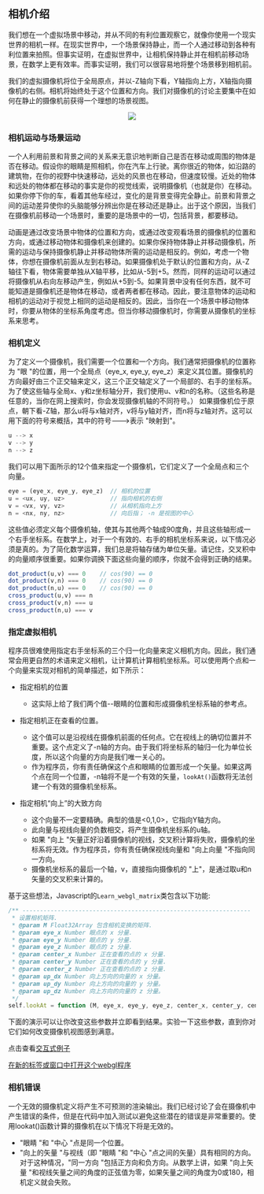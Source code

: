 ## 相机介绍

我们想在一个虚拟场景中移动，并从不同的有利位置观察它，就像你使用一个现实世界的相机一样。在现实世界中，一个场景保持静止，而一个人通过移动到各种有利位置来拍照。但事实证明，在虚拟世界中，让相机保持静止并在相机前移动场景，在数学上更有效率。而事实证明，我们可以很容易地将整个场景移到相机前。

我们的虚拟摄像机将位于全局原点，并以-Z轴向下看，Y轴指向上方，X轴指向摄像机的右侧。相机将始终处于这个位置和方向。我们对摄像机的讨论主要集中在如何在静止的摄像机前获得一个理想的场景视图。

<center>
  <img src='/7/camera_orientation.png' />
</center>

### 相机运动与场景运动

一个人利用前景和背景之间的关系来无意识地判断自己是否在移动或周围的物体是否在移动。假设你的眼睛是照相机，你在汽车上行驶。离你很近的物体，如沿路的建筑物，在你的视野中快速移动，远处的风景也在移动，但速度较慢。近处的物体和远处的物体都在移动的事实是你的视觉线索，说明摄像机（也就是你）在移动。如果你停下你的车，看着其他车经过，变化的是背景变得完全静止。前景和背景之间的运动差异使你的头脑能够分辨出你是在移动还是静止。出于这个原因，当我们在摄像机前移动一个场景时，重要的是场景中的一切，包括背景，都要移动。

动画是通过改变场景中物体的位置和方向，或通过改变观看场景的摄像机的位置和方向，或通过移动物体和摄像机来创建的。如果你保持物体静止并移动摄像机，所需的运动与保持摄像机静止并移动物体所需的运动是相反的。例如，考虑一个物体，你想在摄像机前面从左到右移动。如果摄像机处于默认的位置和方向，从-Z轴往下看，物体需要单独从X轴平移，比如从-5到+5。然而，同样的运动可以通过将摄像机从右向左移动产生，例如从+5到-5。如果背景中没有任何东西，就不可能知道是摄像机还是物体在移动，或者两者都在移动。因此，要注意物体的运动和相机的运动对于视觉上相同的运动是相反的。因此，当你在一个场景中移动物体时，你要从物体的坐标系角度考虑。但当你移动摄像机时，你需要从摄像机的坐标系来思考。

### 相机定义

为了定义一个摄像机，我们需要一个位置和一个方向。我们通常把摄像机的位置称为 "眼 "的位置，用一个全局点（eye_x, eye_y, eye_z）来定义其位置。摄像机的方向最好由三个正交轴来定义，这三个正交轴定义了一个局部的、右手的坐标系。为了使这些轴与全局x、y和z坐标轴分开，我们使用u、v和n的名称。（这些名称是任意的，当你在网上搜索时，你会发现摄像机轴的不同符号。） 如果摄像机位于原点，朝下看-Z轴，那么u将与x轴对齐，v将与y轴对齐，而n将与z轴对齐。这可以用下面的符号来概括，其中的符号--->表示 "映射到"。

```js
u --> x
v --> y
n --> z
```

我们可以用下面所示的12个值来指定一个摄像机，它们定义了一个全局点和三个向量。

```js
eye = (eye_x, eye_y, eye_z)  // 相机的位置
u = <ux, uy, uz>             // 指向相机的右侧
v = <vx, vy, vz>             // 从相机指向上方
n = <nx, ny, nz>             // 向后指； -n 是视图的中心
```

这些值必须定义每个摄像机轴，使其与其他两个轴成90度角，并且这些轴形成一个右手坐标系。在数学上，对于一个有效的、右手的相机坐标系来说，以下情况必须是真的。为了简化数学运算，我们总是将轴存储为单位矢量。请记住，交叉积中的向量顺序很重要。如果你调换下面这些向量的顺序，你就不会得到正确的结果。

```js
dot_product(u,v) === 0    // cos(90) == 0
dot_product(v,n) === 0    // cos(90) == 0
dot_product(n,u) === 0    // cos(90) == 0
cross_product(u,v) === n
cross_product(v,n) === u
cross_product(n,u) === v
```

### 指定虚拟相机

程序员很难使用指定右手坐标系的三个归一化向量来定义相机方向。因此，我们通常会用更自然的术语来定义相机，让计算机计算相机坐标系。可以使用两个点和一个向量来实现对相机的简单描述，如下所示：

- 指定相机的位置
  - 这实际上给了我们两个值--眼睛的位置和形成摄像机坐标系轴的参考点。

- 指定相机正在查看的位置。
  - 这个值可以是沿视线在摄像机前面的任何点。它在视线上的确切位置并不重要。这个点定义了-n轴的方向。由于我们将坐标系的轴归一化为单位长度，所以这个向量的方向是我们唯一关心的。
  - 作为程序员，你有责任确保这个点和眼睛的位置形成一个矢量。如果这两个点在同一个位置，-n轴将不是一个有效的矢量，`lookAt()`函数将无法创建一个有效的摄像机坐标系。

- 指定相机“向上”的大致方向
  - 这个向量不一定要精确。典型的值是<0,1,0>，它指向Y轴方向。
  - 此向量与视线向量的负数相交，将产生摄像机坐标系的u轴。
  - 如果 "向上 "矢量正好沿着摄像机的视线，交叉积计算将失败，摄像机的坐标系将无效。作为程序员，你有责任确保视线向量和 "向上向量 "不指向同一方向。
  - 摄像机坐标系的最后一个轴，v，直接指向摄像机的 "上"，是通过取u和n矢量的交叉积来计算的。

基于这些想法，Javascript的`Learn_webgl_matrix`类包含以下功能:

```js
/** -----------------------------------------------------------------
 * 设置相机矩阵.
 * @param M Float32Array 包含相机变换的矩阵.
 * @param eye_x Number 眼点的 x 分量.
 * @param eye_y Number 眼点的 y 分量.
 * @param eye_z Number 眼点的 z 分量.
 * @param center_x Number 正在查看的点的 x 分量.
 * @param center_y Number 正在查看的点的 y 分量.
 * @param center_z Number 正在查看的点的 z 分量.
 * @param up_dx Number 向上方向的向量的 x 分量。
 * @param up_dy Number 向上方向的向量的 y 分量。
 * @param up_dz Number 向上方向的向量的 z 分量。
 */
self.lookAt = function (M, eye_x, eye_y, eye_z, center_x, center_y, center_z, up_dx, up_dy, up_dz) {
```

下面的演示可以让你改变这些参数并立即看到结果。实验一下这些参数，直到你对它们如何改变摄像机视图感到满意。

点击查看[交互式例子](http://learnwebgl.brown37.net/07_cameras/camera_introduction.html#specifying-a-virtual-camera)

[在新的标签或窗口中打开这个webgl程序](http://learnwebgl.brown37.net/07_cameras/camera_lookat/camera_lookat.html)

### 相机错误

一个无效的摄像机定义将产生不可预测的渲染输出。我们已经讨论了会在摄像机中产生错误的条件，但是在代码中加入测试以避免这些潜在的错误是非常重要的。使用lookat()函数计算的摄像机在以下情况下将是无效的。

- "眼睛 "和 "中心 "点是同一个位置。
- "向上的矢量 "与视线（即 "眼睛 "和 "中心 "点之间的矢量）具有相同的方向。对于这种情况，"同一方向 "包括正方向和负方向。从数学上讲，如果 "向上矢量 "和视线矢量之间的角度的正弦值为零，如果矢量之间的角度为0或180，相机定义就会失败。